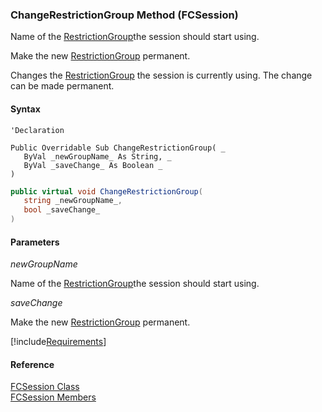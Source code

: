 ﻿### ChangeRestrictionGroup Method (FCSession)

Name of the [RestrictionGroup](fcSDK~FChoice.Foundation.DataObjects.RestrictionGroup.md)the session should start using.

Make the new [RestrictionGroup](fcSDK~FChoice.Foundation.DataObjects.RestrictionGroup.md) permanent.

Changes the [RestrictionGroup](fcSDK~FChoice.Foundation.DataObjects.RestrictionGroup.md) the session is currently using. The change can be made permanent.

#### Syntax

```vbnet
'Declaration

Public Overridable Sub ChangeRestrictionGroup( _
   ByVal _newGroupName_ As String, _
   ByVal _saveChange_ As Boolean _
) 
```

```csharp
public virtual void ChangeRestrictionGroup( 
   string _newGroupName_,
   bool _saveChange_
)
```

#### Parameters

_newGroupName_

Name of the [RestrictionGroup](fcSDK~FChoice.Foundation.DataObjects.RestrictionGroup.md)the session should start using.

_saveChange_

Make the new [RestrictionGroup](fcSDK~FChoice.Foundation.DataObjects.RestrictionGroup.md) permanent.

[!include[Requirements](../partials/requirements.md)]

#### Reference

[FCSession Class](fcSDK~FChoice.Foundation.FCSession.md)  
[FCSession Members](fcSDK~FChoice.Foundation.FCSession_members.md)